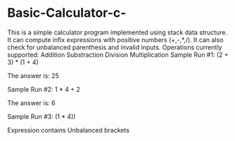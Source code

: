 # Basic-Calculator-c-
This is a simple calculator program implemented using stack data structure. It can compute infix expressions with positive numbers (+,-,*,/). It can also check for unbalanced parenthesis and invalid inputs. 
Operations currently supported: Addition
                               Substraction
                               Division 
                               Multiplication
Sample Run #1: 
(2 + 3) * (1 + 4)

The answer is: 25

Sample Run #2:
1 * 4 + 2

The answer is: 6

Sample Run #3:
(1 * 4))

Expression contains Unbalanced brackets

              
